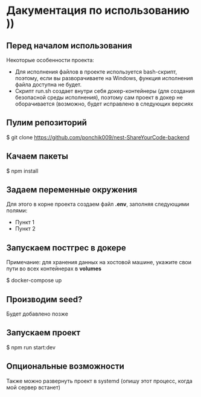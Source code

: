 <h1>Дакументация по использованию ))</h1>

## Перед началом использования
<p>
  Некоторые особенности проекта:
</p>
<ul>
  <li>Для исполнения файлов в проекте используется bash-скрипт, поэтому, если вы разворачиваете на Windows, функция исполнения файла доступна не будет.</li>
  <li>Скрипт run.sh создает внутри себя докер-контейнеры (для создания безопасной среды исполнения), поэтому сам проект в докер не оборачивается (возможно, будет исправлено в следующих версиях</li>
</ul>

## Пулим репозиторий
$ git clone https://github.com/ponchik009/nest-ShareYourCode-backend

## Качаем пакеты
$ npm install

## Задаем переменные окружения
<p>
  Для этого в корне проекта создаем файл <b>.env</b>, заполняя следующими полями: 
</p>
<ul>
  <li>Пункт 1</li>
  <li>Пункт 2</li>
</ul>

## Запускаем постгрес в докере
<p>Примечание: для хранения данных на хостовой машине, укажите свои пути во всех контейнерах в <b>volumes</b></p>
$ docker-compose up

## Производим seed?
<p>Будет добавлено позже</p>

## Запускаем проект
$ npm run start:dev

## Опциональные возможности
<p>Также можно развернуть проект в systemd (опишу этот процесс, когда мой сервер встанет)</p>

